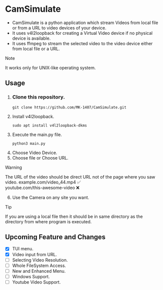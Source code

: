 # CamSimulate
- CamSimulate is a python application which stream Videos from local file or from a URL to video devices of your device.
- It uses v4l2loopback for creating a Virtual Video device if no physical device is available.
- It uses ffmpeg to stream the selected video to the video device either from local file or a URL.

> [!NOTE]
> It works only for UNIX-like operating system.
## Usage
1. ### Clone this repository.
   ```
   git clone https://github.com/MK-1407/CamSimulate.git
   ```
2. Install v4l2loopback.
   ```
   sudo apt install v4l2loopback-dkms
   ```
3. Execute the main.py file.
   ```
   python3 main.py
   ```
4. Choose Video Device.
5. Choose file or Choose URL.
> [!WARNING]
> The URL of the video should be direct URL not of the page where you saw video. 
> example.com/video_44.mp4 ✅️  
> youtube.com/this-awesome-video ❌️
6. Use the Camera on any site you want.
> [!TIP]
> If you are using a local file then it should be in same directory as the directory from where program is executed.
## Upcoming Feature and Changes
- [x] TUI menu.
- [x] Video input from URL.
- [ ] Selecting Video Resolution.
- [ ] Whole FileSystem Access.
- [ ] New and Enhanced Menu.
- [ ] Windows Support.
- [ ] Youtube Video Support.
